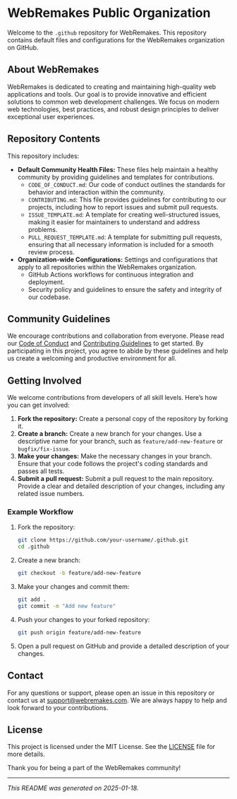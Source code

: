 # WebRemakes Public Organization

Welcome to the `.github` repository for WebRemakes. This repository contains default files and configurations for the WebRemakes organization on GitHub.

## About WebRemakes

WebRemakes is dedicated to creating and maintaining high-quality web applications and tools. Our goal is to provide innovative and efficient solutions to common web development challenges. We focus on modern web technologies, best practices, and robust design principles to deliver exceptional user experiences.

## Repository Contents

This repository includes:
- **Default Community Health Files:** These files help maintain a healthy community by providing guidelines and templates for contributions.
  - `CODE_OF_CONDUCT.md`: Our code of conduct outlines the standards for behavior and interaction within the community.
  - `CONTRIBUTING.md`: This file provides guidelines for contributing to our projects, including how to report issues and submit pull requests.
  - `ISSUE_TEMPLATE.md`: A template for creating well-structured issues, making it easier for maintainers to understand and address problems.
  - `PULL_REQUEST_TEMPLATE.md`: A template for submitting pull requests, ensuring that all necessary information is included for a smooth review process.
- **Organization-wide Configurations:** Settings and configurations that apply to all repositories within the WebRemakes organization.
  - GitHub Actions workflows for continuous integration and deployment.
  - Security policy and guidelines to ensure the safety and integrity of our codebase.

## Community Guidelines

We encourage contributions and collaboration from everyone. Please read our [Code of Conduct](./CODE_OF_CONDUCT.md) and [Contributing Guidelines](./CONTRIBUTING.md) to get started. By participating in this project, you agree to abide by these guidelines and help us create a welcoming and productive environment for all.

## Getting Involved

We welcome contributions from developers of all skill levels. Here’s how you can get involved:

1. **Fork the repository:** Create a personal copy of the repository by forking it.
2. **Create a branch:** Create a new branch for your changes. Use a descriptive name for your branch, such as `feature/add-new-feature` or `bugfix/fix-issue`.
3. **Make your changes:** Make the necessary changes in your branch. Ensure that your code follows the project's coding standards and passes all tests.
4. **Submit a pull request:** Submit a pull request to the main repository. Provide a clear and detailed description of your changes, including any related issue numbers.

### Example Workflow

1. Fork the repository:
    ```sh
    git clone https://github.com/your-username/.github.git
    cd .github
    ```

2. Create a new branch:
    ```sh
    git checkout -b feature/add-new-feature
    ```

3. Make your changes and commit them:
    ```sh
    git add .
    git commit -m "Add new feature"
    ```

4. Push your changes to your forked repository:
    ```sh
    git push origin feature/add-new-feature
    ```

5. Open a pull request on GitHub and provide a detailed description of your changes.

## Contact

For any questions or support, please open an issue in this repository or contact us at [support@webremakes.com](mailto:support@webremakes.com). We are always happy to help and look forward to your contributions.

## License

This project is licensed under the MIT License. See the [LICENSE](./LICENSE) file for more details.

Thank you for being a part of the WebRemakes community!

---

*This README was generated on 2025-01-18.*
